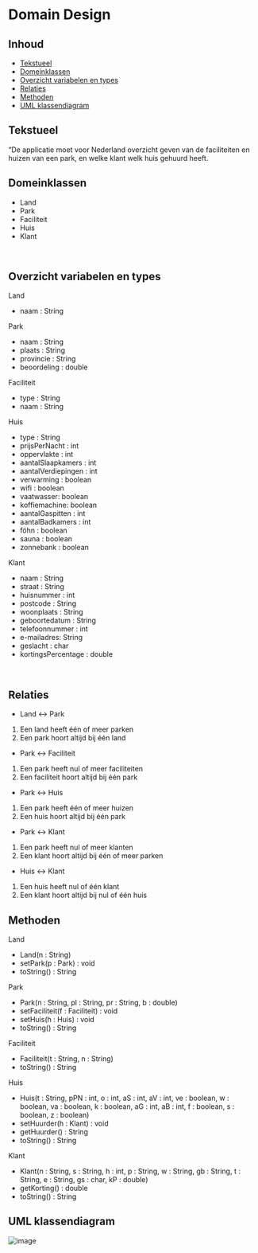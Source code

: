 # Domain Design

## Inhoud
* [Tekstueel](#Tekstueel)
* [Domeinklassen](#Domeinklassen)
* [Overzicht variabelen en types](#Overzicht-variabelen-en-types)
* [Relaties](#Relaties)
* [Methoden](#Methoden)
* [UML klassendiagram](#UML-klassendiagram)

## Tekstueel
“De applicatie moet voor Nederland overzicht geven van de faciliteiten en huizen van een park, en welke klant welk huis gehuurd heeft.


## Domeinklassen
*	Land
*	Park
*	Faciliteit
*	Huis
*	Klant

 
## Overzicht variabelen en types
Land
* naam : String

Park
* naam : String
* plaats : String
*	provincie : String
*	beoordeling : double

Faciliteit
*	type : String
*	naam : String

Huis
*	type : String
*	prijsPerNacht : int
*	oppervlakte : int
*	aantalSlaapkamers : int
*	aantalVerdiepingen : int
*	verwarming : boolean
*	wifi : boolean
*	vaatwasser: boolean
*	koffiemachine: boolean
* aantalGaspitten : int
*	aantalBadkamers : int
*	föhn : boolean
*	sauna : boolean
*	zonnebank : boolean

Klant
*	naam : String
*	straat : String
*	huisnummer : int
*	postcode : String
*	woonplaats : String
*	geboortedatum : String
*	telefoonnummer : int
*	e-mailadres: String
*	geslacht : char
*	kortingsPercentage : double

 
## Relaties
-	Land <-> Park 
1.	Een land heeft één of meer parken
2.	Een park hoort altijd bij één land
-	Park <-> Faciliteit
1.	Een park heeft nul of meer faciliteiten
2.	Een faciliteit hoort altijd bij één park
-	Park <-> Huis
1.	Een park heeft één of meer huizen
2.	Een huis hoort altijd bij één park
-	Park <-> Klant
1.	Een park heeft nul of meer klanten
2.	Een klant hoort altijd bij één of meer parken
-	Huis <-> Klant
1.	Een huis heeft nul of één klant
2.	Een klant hoort altijd bij nul of één huis

## Methoden
Land
* Land(n : String)
* setPark(p : Park) : void
* toString() : String

Park
* Park(n : String, pl : String, pr : String, b : double)
* setFaciliteit(f : Faciliteit) : void
* setHuis(h : Huis) : void
* toString() : String

Faciliteit
* Faciliteit(t : String, n : String)
* toString() : String

Huis
* Huis(t : String, pPN : int, o : int, aS : int, aV : int, ve : boolean, w : boolean, va : boolean, k : boolean, aG : int, aB : int, f : boolean, s : boolean, z : boolean)
* setHuurder(h : Klant) : void
* getHuurder() : String
* toString() : String

Klant
* Klant(n : String, s : String, h : int, p : String, w : String, gb : String, t : String, e : String, gs : char, kP : double)
* getKorting() : double
* toString() : String


## UML klassendiagram
![image](https://user-images.githubusercontent.com/74547189/115900079-d2c66d80-a45f-11eb-80e7-82aa3a4e67a8.png)
